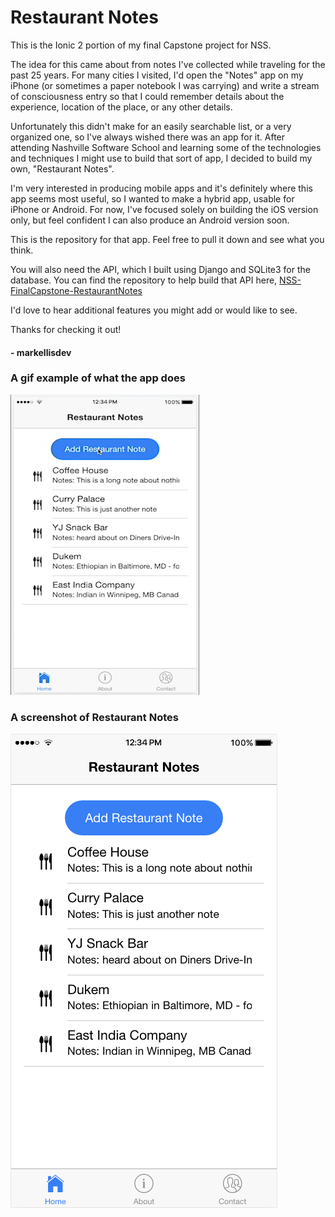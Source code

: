 # Restaurant Notes

This is the Ionic 2 portion of my final Capstone project for NSS.


The idea for this came about from notes I've collected while traveling for the past 25 years. For many cities I visited, I'd open the "Notes" app on my iPhone (or sometimes a paper notebook I was carrying) and write a stream of consciousness entry so that I could remember details about the experience, location of the place, or any other details.

Unfortunately this didn't make for an easily searchable list, or a very organized one, so I've always wished there was an app for it. After attending Nashville Software School and learning some of the technologies and techniques I might use to build that sort of app, I decided to build my own, "Restaurant Notes".

I'm very interested in producing mobile apps and it's definitely where this app seems most useful, so I wanted to make a hybrid app, usable for iPhone or Android. For now, I've focused solely on building the iOS version only, but feel confident I can also produce an Android version soon.

This is the repository for that app. Feel free to pull it down and see what you think.

You will also need the API, which I built using Django and SQLite3 for the database. You can find the repository to help build that API here, [NSS-FinalCapstone-RestaurantNotes](https://github.com/markellisdev/NSS-FinalCapstone-RestaurantNotes)

I'd love to hear additional features you might add or would like to see.

Thanks for checking it out!


#### - markellisdev

### A gif example of what the app does

![Ionic gif](./ionic_restaurant_notes/src/assets/images/RestNotes.gif)

### A screenshot of Restaurant Notes

![Ionic Screenshot](./ionic_restaurant_notes/src/assets/images/RestNote_Homepage%202017-03-25%20at%201.18.13%20PM.png)

